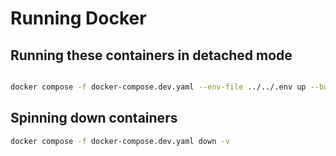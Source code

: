 # Running Docker

## Running these containers in detached mode

```bash

docker compose -f docker-compose.dev.yaml --env-file ../../.env up --build -d
```

## Spinning down containers

```bash
docker compose -f docker-compose.dev.yaml down -v
```
